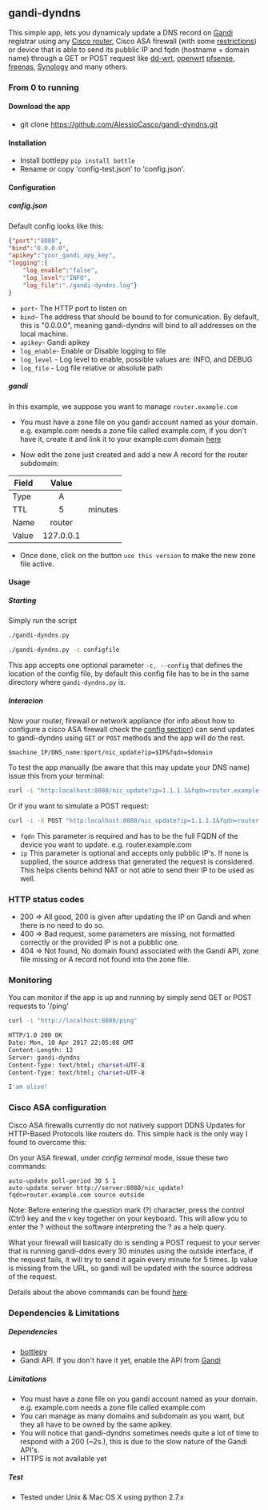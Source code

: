 gandi-dyndns
----
This simple app, lets you dynamicaly update a DNS record on [Gandi](https://www.gandi.net) registrar using any [Cisco router](http://www.cisco.com/c/en/us/td/docs/ios-xml/ios/ipaddr_dns/configuration/15-mt/dns-15-mt-book/dns-dyn-dns-supp-ios.html#GUID-718C31D9-0D62-4675-B857-A20732374A12), Cisco ASA firewall (with some [restrictions](https://github.com/AlessioCasco/gandi-dyndns#cisco-ASA-configuration)) or device that is able to send its pubblic IP and fqdn (hostname + domain name) through a GET or POST request like [dd-wrt](https://www.dd-wrt.com/wiki/index.php/Dynamic_DNS#Custom_.28URL_Updates.29), [openwrt](https://wiki.openwrt.org/doc/howto/ddns.client#custom_service,) [pfsense](https://doc.pfsense.org/index.php/Dynamic_DNS#Custom), [freenas](https://doc.freenas.org/9.3/freenas_services.html#dynamic-dns), [Synology](https://www.synology.com/en-uk/knowledgebase/DSM/help/DSM/AdminCenter/connection_ddns) and many others.

### From 0 to running

#### Download the app
* git clone https://github.com/AlessioCasco/gandi-dyndns.git

#### Installation
* Install bottlepy `pip install bottle`
* Rename or copy 'config-test.json' to 'config.json'.

#### Configuration

##### config.json
Default config looks like this:

```json
{"port":"8080",
"bind":"0.0.0.0",
"apikey":"your_gandi_apy_key",
"logging":{
    "log_enable":"false",
    "log_level":"INFO",
    "log_file":"./gandi-dyndns.log"}
}
```
- `port`- The HTTP port to listen on
- `bind`- The address that should be bound to for comunication. By default, this is "0.0.0.0", meaning gandi-dyndns will bind to all addresses on the local machine.
- `apikey`- Gandi apikey
- `log_enable`- Enable or Disable logging to file
- `log_level` - Log level to enable, possible values are: INFO, and DEBUG
- `log_file` - Log file relative or absolute path

##### gandi
In this example, we suppose you want to manage `router.example.com`
* You must have a zone file on you gandi account named as your domain. e.g. example.com needs a zone file called example.com, if you don't have it, create it and link it to your example.com domain [here](https://www.gandi.net/admin/domain/zone/list)

* Now edit the zone just created and add a new A record for the router subdomain:

|Field  | Value     |         |
| ------|:---------:|--------:|
| Type  | A         |         |
| TTL   | 5         | minutes |
| Name  | router    |         |
| Value | 127.0.0.1 |         |

* Once done, click on the button `use this version` to make the new zone file active.

#### Usage
##### Starting
Simply run the script

```bash
./gandi-dyndns.py
```

```bash
./gandi-dyndns.py -c configfile
```
This app accepts one optional parameter `-c, --config` that defines the location of the config file, by default this config file has to be in the same directory where `gandi-dyndns.py` is.

##### Interacion
Now your router, firewall or network appliance (for info about how to configure a cisco ASA firewall check the [config section](https://github.com/AlessioCasco/gandi-dyndns#cisco-ASA-configuration)) can send updates to gandi-dyndns using `GET` or `POST` methods and the app will do the rest.

```
$machine_IP/DNS_name:$port/nic_update?ip=$IP&fqdn=$domain
```

To test the app manually (be aware that this may update your DNS name) issue this from your terminal:

```bash
curl -i "http:localhost:8080/nic_update?ip=1.1.1.1&fqdn=router.example.com
```
Or if you want to simulate a POST request:
```bash
curl -i -X POST "http:localhost:8080/nic_update?ip=1.1.1.1&fqdn=router.example.com
```
- `fqdn` This parameter is required and has to be the full FQDN of the device you want to update. e.g. router.example.com
- `ip`	 This parameter is optional and accepts only pubblic IP's. If none is supplied, the source address that generated the request is considered. This helps clients behind NAT or not able to send their IP to be used as well.


### HTTP status codes
* 200 => All good, 200 is given after updating the IP on Gandi and when there is no need to do so.
* 400 => Bad request, some parameters are missing, not formatted correctly or the provided IP is not a pubblic one.
* 404 => Not found, No domain found associated with the Gandi API, zone file missing or A record not found into the zone file.


### Monitoring
You can monitor if the app is up and running by simply send GET or POST requests to '/ping'

```bash
curl -i "http://localhost:8080/ping"

HTTP/1.0 200 OK
Date: Mon, 10 Apr 2017 22:05:08 GMT
Content-Length: 12
Server: gandi-dyndns
Content-Type: text/html; charset=UTF-8
Content-Type: text/html; charset=UTF-8

I'am alive!
```


### Cisco ASA configuration
Cisco ASA firewalls currently do not natively support DDNS Updates for HTTP-Based Protocols like routers do.
This simple hack is the only way I found to overcome this:

On your ASA firewall, under _config terminal_ mode, issue these two commands:
```
auto-update poll-period 30 5 1
auto-update server http://server:8080/nic_update?fqdn=router.example.com source outside
```
Note: Before entering the question mark (?) character, press the control (Ctrl) key and the v key together on your keyboard. This will allow you to enter the ? without the software interpreting the ? as a help query.

What your firewall will basically do is sending a POST request to your server that is running gandi-ddns every 30 minutes using the outside interface, if the request fails, it will try to send it again every minute for 5 times. Ip value is missing from the URL, so gandi will be updated with the source address of the request.

Details about the above commands can be found [here](http://www3.cisco.com/c/en/us/td/docs/security/security_management/cisco_security_manager/auto_update_server/4-9/user/guide/aus_ug_wrapper/as_boot.html#92739)


### Dependencies & Limitations

##### Dependencies
* [bottlepy](bottlepy.org)
* Gandi API. If you don't have it yet, enable the API from [Gandi](https://www.gandi.net/admin/api_key)

##### Limitations
* You must have a zone file on you gandi account named as your domain. e.g. example.com needs a zone file called example.com
* You can manage as many domains and subdomain as you want, but they all have to be owned by the same apikey.
* You will notice that gandi-dyndns sometimes needs quite a lot of time to respond with a 200 (~2s.), this is due to the slow nature of the Gandi API's.
* HTTPS is not available yet

##### Test
* Tested under Unix & Mac OS X using python 2.7.x
